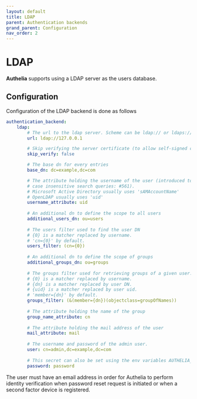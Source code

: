 ```yaml
---
layout: default
title: LDAP
parent: Authentication backends
grand_parent: Configuration
nav_order: 2
---
```


# LDAP

**Authelia** supports using a LDAP server as the users database.

## Configuration

Configuration of the LDAP backend is done as follows

```yaml
authentication_backend:
    ldap:
        # The url to the ldap server. Scheme can be ldap:// or ldaps://
        url: ldap://127.0.0.1

        # Skip verifying the server certificate (to allow self-signed certificate).
        skip_verify: false

        # The base dn for every entries
        base_dn: dc=example,dc=com

        # The attribute holding the username of the user (introduced to handle
        # case insensitive search queries: #561).
        # Microsoft Active Directory usually uses 'sAMAccountName'
        # OpenLDAP usually uses 'uid'
        username_attribute: uid
        
        # An additional dn to define the scope to all users
        additional_users_dn: ou=users
        
        # The users filter used to find the user DN
        # {0} is a matcher replaced by username.
        # 'cn={0}' by default.
        users_filter: (cn={0})
        
        # An additional dn to define the scope of groups
        additional_groups_dn: ou=groups
        
        # The groups filter used for retrieving groups of a given user.
        # {0} is a matcher replaced by username.
        # {dn} is a matcher replaced by user DN.
        # {uid} is a matcher replaced by user uid.
        # 'member={dn}' by default.
        groups_filter: (&(member={dn})(objectclass=groupOfNames))
        
        # The attribute holding the name of the group
        group_name_attribute: cn
        
        # The attribute holding the mail address of the user
        mail_attribute: mail
        
        # The username and password of the admin user.
        user: cn=admin,dc=example,dc=com
        
        # This secret can also be set using the env variables AUTHELIA_AUTHENTICATION_BACKEND_LDAP_PASSWORD
        password: password
```

The user must have an email address in order for Authelia to perform
identity verification when password reset request is initiated or
when a second factor device is registered.